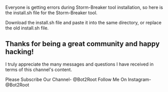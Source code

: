 Everyone is getting errors during Storm-Breaker tool installation, so here is the install.sh file for the Storm-Breaker tool.

Download the install.sh file and paste it into the same directory, or replace the old install.sh file.

Thanks for being a great community and happy hacking!
-------------------------------------------------------

I truly appreciate  the many messages and questions I have received in terms of this channel's content.

Please Subscribe Our Channel-   @Bot2Root 
Follow  Me On Instagram- @Bot2Root

